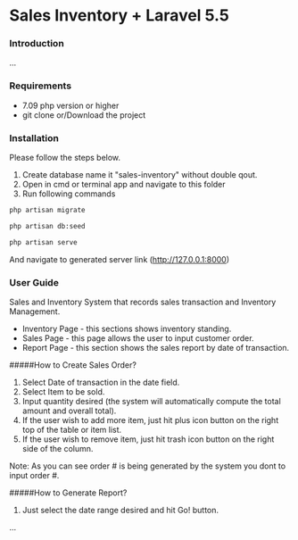 # Sales Inventory + Laravel 5.5

### Introduction
...
### Requirements
 - 7.09 php version or higher
 - git clone or/Download the project

### Installation

Please follow the steps below.
1. Create database name it "sales-inventory" without double qout.
2. Open in cmd or terminal app and navigate to this folder
3. Run following commands

```bash
php artisan migrate
```

```bash
php artisan db:seed
```

```bash
php artisan serve
```

And navigate to generated server link (http://127.0.0.1:8000)

### User Guide
Sales and Inventory System that records sales transaction and Inventory Management.

- Inventory Page - this sections shows inventory standing.
- Sales Page - this page allows the user to input customer order. 
- Report Page - this section shows the sales report by date of transaction.

#####How to Create Sales Order?
1. Select Date of transaction in the date field.
2. Select Item to be sold.
3. Input quantity desired (the system will automatically compute the total amount and overall total).
4. If the user wish to add more item, just hit plus icon button on the right top of the table or item list.
5. If the user wish to remove item, just hit trash icon button on the right side of the column.

Note: As you can see order # is being generated by the system you dont to input order #.

#####How to Generate Report?
1. Just select the date range desired and hit Go! button.

...
